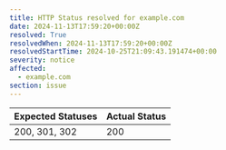 ```yaml
---
title: HTTP Status resolved for example.com
date: 2024-11-13T17:59:20+00:00Z
resolved: True
resolvedWhen: 2024-11-13T17:59:20+00:00Z
resolvedStartTime: 2024-10-25T21:09:43.191474+00:00
severity: notice
affected:
  - example.com
section: issue
---
```


| Expected Statuses | Actual Status  |
|-------------------|----------------|
| 200, 301, 302 | 200 |
